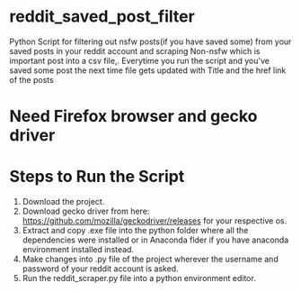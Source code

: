 # reddit_saved_post_filter
Python Script for filtering out nsfw posts(if you have saved some) from your saved posts in your reddit account and scraping Non-nsfw which is important post into a csv file,. Everytime you run the script and you've saved some post the next time file gets updated with Title and the href link of the posts

# Need Firefox browser and gecko driver

# Steps to Run the Script
  1. Download the project.
  2. Download gecko driver from here: https://github.com/mozilla/geckodriver/releases for your respective os.
  3. Extract and copy .exe file into the python folder where all the dependencies were installed or in Anaconda flder if you have                                                       anaconda environment installed instead.
  4. Make changes into .py file of the project wherever the username and password of your reddit account is asked.
  5. Run the reddit_scraper.py file into a python environment editor.
